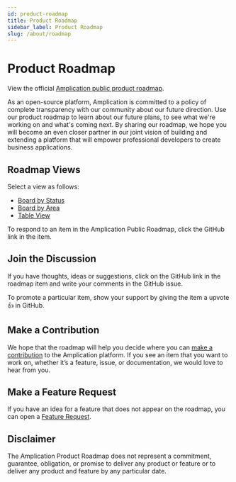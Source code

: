 ```yaml
---
id: product-roadmap
title: Product Roadmap
sidebar_label: Product Roadmap
slug: /about/roadmap
---
```


# Product Roadmap

View the official [Amplication public product roadmap](https://amplication.notion.site/190845345cb04a2ea15b4f4cce3a05ae).

As an open-source platform, Amplication is committed to a policy of complete transparency with our community about our future direction. Use our product roadmap to learn about our future plans, to see what we're working on and what's coming next.
By sharing our roadmap, we hope you will become an even closer partner in our joint vision of building and extending a platform that will empower professional developers to create business applications.

## Roadmap Views

Select a view as follows:

- [Board by Status](https://amplication.notion.site/190845345cb04a2ea15b4f4cce3a05ae?v=4fd4da56afd8478dbcccadce4059bcc9)
- [Board by Area](https://amplication.notion.site/190845345cb04a2ea15b4f4cce3a05ae?v=292e393cbd564628ab4117eb3f7d8c45)
- [Table View](https://amplication.notion.site/190845345cb04a2ea15b4f4cce3a05ae?v=da666b7936fb41e1b1da4a2150505b28)

To respond to an item in the Amplication Public Roadmap, click the GitHub link in the item.

## Join the Discussion

If you have thoughts, ideas or suggestions, click on the GitHub link in the roadmap item and write your comments in the GitHub issue.

To promote a particular item, show your support by giving the item a upvote 👍 in GitHub.

## Make a Contribution

We hope that the roadmap will help you decide where you can [make a contribution](https://docs.amplication.com/contributing/) to the Amplication platform. If you see an item that you want to work on, whether it’s a feature, issue, or documentation, we would love to hear from you.

## Make a Feature Request

If you have an idea for a feature that does not appear on the roadmap, you can open a [Feature Request](https://docs.amplication.com/contributing/#missing-a-feature).

## Disclaimer

The Amplication Product Roadmap does not represent a commitment, guarantee, obligation, or promise to deliver any product or feature or to deliver any product and feature by any particular date.
